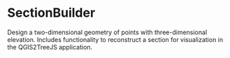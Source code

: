 # SectionBuilder
Design a two-dimensional geometry of points with three-dimensional elevation. Includes functionality to reconstruct a section for visualization in the QGIS2TreeJS application.
